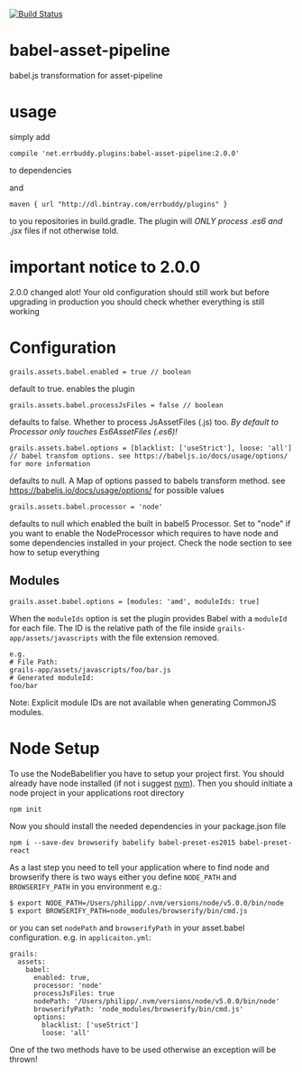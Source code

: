 [![Build Status](https://travis-ci.org/errbuddy/babel-asset-pipeline.svg?branch=master)](https://travis-ci.org/errbuddy/babel-asset-pipeline)

# babel-asset-pipeline
babel.js transformation for asset-pipeline

# usage
simply add
```
compile 'net.errbuddy.plugins:babel-asset-pipeline:2.0.0'
```
to dependencies 

and 

```
maven { url "http://dl.bintray.com/errbuddy/plugins" }
```


to you repositories in build.gradle.
The plugin will *ONLY process .es6 and .jsx* files if not otherwise told.

# important notice to 2.0.0

2.0.0 changed alot! Your old configuration should still work but before upgrading in production you should check whether everything is still working

# Configuration
```
grails.assets.babel.enabled = true // boolean
```
default to true. enables the plugin

```
grails.assets.babel.processJsFiles = false // boolean
```
defaults to false. Whether to process JsAssetFiles (.js) too. *By default to Processor only touches Es6AssetFiles (.es6)!*

```
grails.assets.babel.options = [blacklist: ['useStrict'], loose: 'all'] // babel transfom options. see https://babeljs.io/docs/usage/options/ for more information
```
defaults to null. A Map of options passed to babels transform method. see https://babeljs.io/docs/usage/options/ for possible values

```
grails.assets.babel.processor = 'node'
```
defaults to null which enabled the built in babel5 Processor. Set to "node" if you want to enable the NodeProcessor which requires to have node and some dependencies installed in your project. Check the node section to see how to setup everything


## Modules
```
grails.asset.babel.options = [modules: 'amd', moduleIds: true]
```
When the `moduleIds` option is set the plugin provides Babel with a `moduleId` for each file. The ID is the relative path of the file inside `grails-app/assets/javascripts` with the file extension removed. 

```
e.g.
# File Path:
grails-app/assets/javascripts/foo/bar.js
# Generated moduleId:
foo/bar
```

Note: Explicit module IDs are not available when generating CommonJS modules.

# Node Setup

To use the NodeBabelifier you have to setup your project first. You should already have node installed (if not i suggest [nvm](https://github.com/creationix/nvm)).
Then you should initiate a node project in your applications root directory
```
npm init
```

Now you should install the needed dependencies in your package.json file
```
npm i --save-dev browserify babelify babel-preset-es2015 babel-preset-react
```

As a last step you need to tell your application where to find node and browserify there is two ways either you define `NODE_PATH` and `BROWSERIFY_PATH` in you environment e.g.:
```
$ export NODE_PATH=/Users/philipp/.nvm/versions/node/v5.0.0/bin/node
$ export BROWSERIFY_PATH=node_modules/browserify/bin/cmd.js
```
or you can set `nodePath` and `browserifyPath` in your asset.babel configuration. e.g. in `applicaiton.yml`:
```
grails:
  assets:
    babel:
      enabled: true,
      processor: 'node'
      processJsFiles: true
      nodePath: '/Users/philipp/.nvm/versions/node/v5.0.0/bin/node'
      browserifyPath: 'node_modules/browserify/bin/cmd.js'
      options:
        blacklist: ['useStrict']
        loose: 'all'
```
One of the two methods have to be used otherwise an exception will be thrown!
